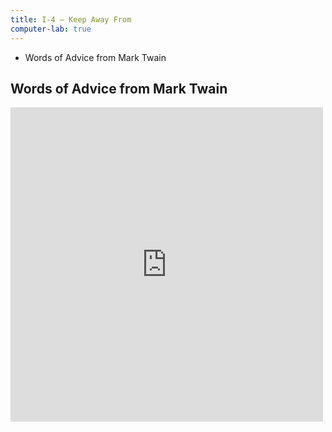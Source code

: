 ```yaml
---
title: I-4 — Keep Away From
computer-lab: true
---
```


- Words of Advice from Mark Twain

## Words of Advice from Mark Twain

<iframe src="https://www.facebook.com/plugins/post.php?href=https%3A%2F%2Fwww.facebook.com%2Fpermalink.php%3Fstory_fbid%3D1925801414319501%26id%3D1913407308892245&width=500" width="500" height="503" style="border:none;overflow:hidden" scrolling="no" frameborder="0" allowTransparency="true"></iframe>



